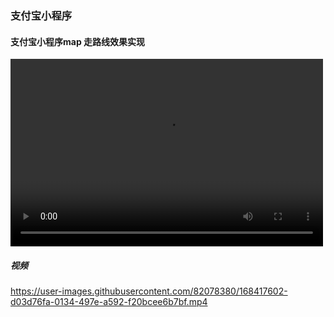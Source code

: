 ### 支付宝小程序
#### 支付宝小程序map 走路线效果实现
<video src="https://gw.alipayobjects.com/v/rms_b5bea5/afts/video/A*z6KITpBoMMEAAAAAAAAAAAAAARQnAQ/720P" controls="controls" width="500" height="300">您的浏览器不支持播放该视频！</video>
##### 视频
https://user-images.githubusercontent.com/82078380/168417602-d03d76fa-0134-497e-a592-f20bcee6b7bf.mp4
